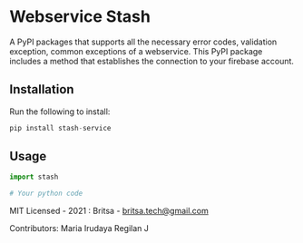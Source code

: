 # Webservice Stash

A PyPI packages that supports all the necessary error codes, validation exception, common exceptions of a webservice. This PyPI package includes a method that establishes the connection to your firebase account.

## Installation

Run the following to install:

```python
pip install stash-service
```

## Usage

```python
import stash

# Your python code

```

MIT Licensed - 2021 : Britsa - britsa.tech@gmail.com

Contributors:
Maria Irudaya Regilan J
